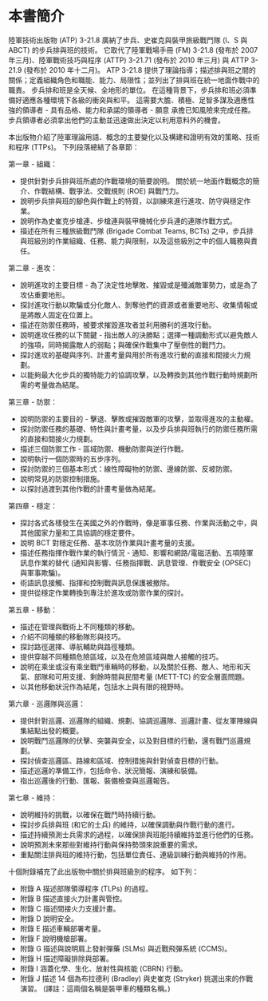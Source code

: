 # 本書簡介

陸軍技術出版物 (ATP) 3-21.8 廣納了步兵、史崔克與裝甲旅級戰鬥隊 (I、S 與 ABCT) 的步兵排與班的技術。 它取代了陸軍戰場手冊 (FM) 3-21.8 (發布於 2007 年三月)、陸軍戰術技巧與程序 (ATTP) 3-21.71 (發布於 2010 年三月) 與 ATTP 3-21.9 (發布於 2010 年十二月)。 ATP 3-21.8 提供了理論指導；描述排與班之間的關係；定義組織角色和職能、能力、局限性；並列出了排與班在統一地面作戰中的職責。 步兵排和班是全天候、全地形的單位。 在這種背景下，步兵排和班必須準備好適應各種環境下各級的衝突與和平。 這需要大膽、積極、足智多謀及適應性強的領導者 - 具有品格、能力和承諾的領導者 - 願意
承擔已知風險來完成任務。 步兵領導者必須拿出他們的主動並迅速做出決定以利用意料外的機會。

本出版物介紹了陸軍理論用語、概念的主要變化以及構建和證明有效的策略、技術和程序 (TTPs)。 下列段落總結了各章節：

第一章 - 組織：

- 提供針對步兵排與班所處的作戰環境的簡要說明。 關於統一地面作戰概念的簡介、作戰結構、戰爭法、交戰規則 (ROE) 與戰鬥力。
- 說明步兵排與班的腳色與作戰上的特質，以訓練來進行進攻、防守與穩定作業。
- 說明作為史崔克步槍連、步槍連與裝甲機械化步兵連的連隊作戰方式。
- 描述在所有三種旅級戰鬥隊 (Brigade Combat Teams, BCTs) 之中，步兵排與班級別的作業組織、任務、能力與限制，以及這些級別之中的個人職務與責任。

第二章 - 進攻：

- 說明進攻的主要目標 - 為了決定性地擊敗、摧毀或是殲滅敵軍勢力，或是為了攻佔重要地形。
- 探討進攻行動以欺騙或分化敵人、剝奪他們的資源或者重要地形、收集情報或是將敵人固定在位置上。
- 描述在防禦任務時，被要求摧毀進攻者並利用勝利的進攻行動。
- 說明進攻任務的以下關鍵 - 指出敵人的決勝點；選擇一種調動形式以避免敵人的強項，同時揭露敵人的弱點；與確保作戰集中了壓倒性的戰鬥力。
- 探討進攻的基礎與序列、計畫考量與用於所有進攻行動的直接和間接火力規劃。
- 以能夠最大化步兵的獨特能力的協調攻擊，以及轉換到其他作戰行動時規劃所需的考量做為結尾。

第三章 - 防禦：

- 說明防禦的主要目的 - 擊退、擊敗或摧毀敵軍的攻擊，並取得進攻的主動權。
- 探討防禦任務的基礎、特性與計畫考量，以及步兵排與班執行的防禦任務所需的直接和間接火力規劃。
- 描述三個防禦工作 - 區域防禦、機動防禦與逆行作戰。
- 說明執行一個防禦時的五步序列。
- 探討防禦的三個基本形式：線性障礙物的防禦、邊線防禦、反坡防禦。
- 說明常見的防禦控制措施。
- 以探討過渡到其他作戰的計畫考量做為結尾。

第四章 - 穩定：

- 探討各式各樣發生在美國之外的作戰時，像是軍事任務、作業與活動之中，與其他國家力量和工具協調的穩定要件。
- 說明 BCT 對穩定任務、基本攻防作業與計畫考量的支援。
- 描述任務指揮作戰作業的執行情況 - 通知、影響和網路/電磁活動、五項陸軍訊息作業的替代 (通知與影響、任務指揮戰、訊息管理、作戰安全 (OPSEC) 與軍事欺騙)。
- 術語訊息接觸、指揮和控制戰與訊息保護被撤除。
- 提供從穩定作業轉換到專注於進攻或防禦作業的探討。

第五章 - 移動：

- 描述在管理與戰術上不同種類的移動。
- 介紹不同種類的移動隊形與技巧。
- 探討路徑選擇、導航輔助與路徑種類。
- 提供穿越不同種類危險區域，以及在危險區域與敵人接觸的技巧。
- 說明在乘坐或沒有乘坐戰鬥車輛時的移動，以及關於任務、敵人、地形和天氣、部隊和可用支援、剩餘時間與民間考量 (METT-TC) 的安全層面問題。
- 以其他移動狀況作為結尾，包括水上與有限的視野時。

第六章 - 巡邏隊與巡邏：

- 提供針對巡邏、巡邏隊的組織、規劃、協調巡邏隊、巡邏計畫、從友軍陣線與集結點出發的概要。
- 說明戰鬥巡邏隊的伏擊、突襲與安全，以及對目標的行動，還有戰鬥巡邏規劃。
- 探討偵查巡邏區、路線和區域、控制措施與針對偵查目標的行動。
- 描述巡邏的準備工作，包括命令、狀況簡報、演練和裝備。
- 指出巡邏後的行動、匯報、裝備檢查與巡邏報告。

第七章 - 維持：

- 說明維持的挑戰，以確保在戰鬥時持續行動。
- 探討步兵排與班 (和它的士兵) 的維持，以確保調動與作戰行動的進行。
- 描述持續預測士兵需求的過程，以確保排與班能持續維持並進行他們的任務。
- 說明預測未來那些對維持行動與保持勢頭來說重要的需求。
- 重點關注排與班的維持行動，包括單位責任、連級訓練行動與維持的作用。

十個附錄補充了此出版物中關於排與班級別的程序。 如下列：

- 附錄 A 描述部隊領導程序 (TLPs) 的過程。
- 附錄 B 描述直接火力計畫與管控。
- 附錄 C 描述間接火力支援計畫。
- 附錄 D 說明安全。
- 附錄 E 描述車輛部署考量。
- 附錄 F 說明機槍部署。
- 附錄 G 描述與說明肩上發射彈藥 (SLMs) 與近戰飛彈系統 (CCMS)。
- 附錄 H 描述障礙排除與部署。
- 附錄 I 涵蓋化學、生化、放射性與核能 (CBRN) 行動。
- 附錄 J 描述 14 個為布拉德利 (Bradley) 與史崔克 (Stryker) 挑選出來的作戰演習。 (譯註：這兩個名稱是裝甲車的種類名稱。)

